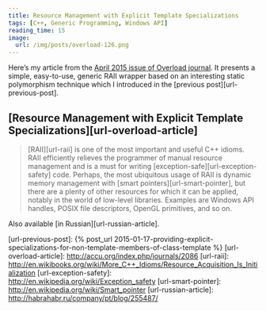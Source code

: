 ```yaml
---
title: Resource Management with Explicit Template Specializations
tags: [C++, Generic Programming, Windows API]
reading_time: 15
image:
  url: /img/posts/overload-126.png
---
```



<span class="drop-letter">H</span><span>ere’s</span> my article from the [April
2015 issue of Overload journal][url-overload]. It presents a simple,
easy-to-use, generic RAII wrapper based on an interesting static polymorphism
technique which I introduced in the [previous post][url-previous-post].

## [Resource Management with Explicit Template Specializations][url-overload-article]

> [RAII][url-raii] is one of the most important and useful C++ idioms. RAII
efficiently relieves the programmer of manual resource management and is a must
for writing [exception-safe][url-exception-safety] code. Perhaps, the most
ubiquitous usage of RAII is dynamic memory management with
[smart pointers][url-smart-pointer], but there are a plenty of other resources
for which it can be applied, notably in the world of low-level libraries.
Examples are Windows API handles, POSIX file descriptors, OpenGL primitives,
and so on.

Also available [in Russian][url-russian-article].

[url-overload]: http://accu.org/index.php/journals/c348/
[url-previous-post]: {% post_url 2015-01-17-providing-explicit-specializations-for-non-template-members-of-class-template %}
[url-overload-article]: http://accu.org/index.php/journals/2086
[url-raii]: http://en.wikibooks.org/wiki/More_C++_Idioms/Resource_Acquisition_Is_Initialization
[url-exception-safety]: http://en.wikipedia.org/wiki/Exception_safety
[url-smart-pointer]: http://en.wikipedia.org/wiki/Smart_pointer
[url-russian-article]: http://habrahabr.ru/company/pt/blog/255487/

<script type="application/ld+json">
  {
    "@context": "http://schema.org", 
    "@graph": [
      {
        "@id": "#issue",
        "@type": "PublicationIssue",
        "issueNumber": "126",
        "about": "C++",
        "audience": "software developers",
        "datePublished": "2015-04",
        "inLanguage": "en-GB",
        "keywords": "C++,programming",
        "publisher": "ACCU",
        "name": "Overload 126",
        "url": "http://accu.org/index.php/journals/c348/"
      },
      {
        "@id": "#periodical",
        "@type": "Periodical",
        "issn": "1354-3172",
        "about": "C++",
        "audience": "software developers",
        "inLanguage": "en-GB",
        "keywords": "C++,programming",
        "publisher": "ACCU",
        "description": "Overload publishes a high standard of articles about all aspects of software development. It relies on a team of advisors who work with authors to ensure that the articles are both clear and accurate.",
        "name": "Overload",
        "url": "http://accu.org/index.php/journal"
      },
      {
        "@id": "#article",
        "@type": "ScholarlyArticle",
        "pageEnd": "22",
        "pageStart": "18",
        "wordCount": "2829",
        "about": "C++",
        "audience": "software developers",
        "author": "{{ site.author }}",
        "datePublished": "2015-04",
        "inLanguage": "en-GB",
        "isPartOf": [ { "@id": "#issue" }, { "@id": "#periodical" } ],
        "keywords": "{{ page | keywords }}",
        "publisher": "ACCU",
        "timeRequired": "PT15M",
        "description": "RAII is a useful idiom. We present a powerful extension using explicit template specialization.",
        "name": "{{ page.title }}",
        "headline": "{{ page.title }}",
        "image": "{{ site.url }}{{ site.baseurl }}{{ page.image.url | liquify }}",
        "url": "http://accu.org/index.php/journals/2086"
      }
    ]
  }
</script>
